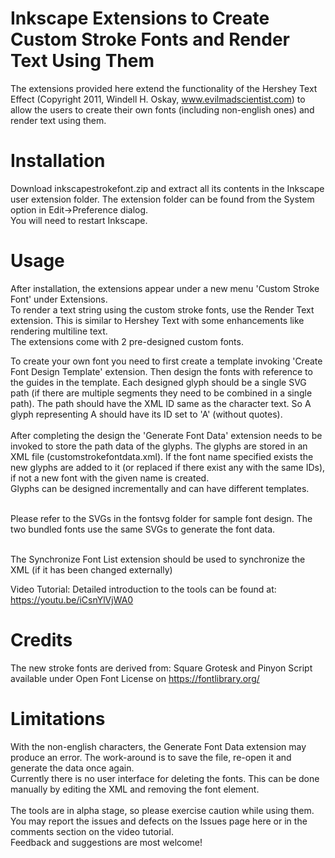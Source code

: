 # Inkscape Extensions to Create Custom Stroke Fonts and Render Text Using Them
The extensions provided here extend the functionality of the Hershey Text Effect
(Copyright 2011, Windell H. Oskay, www.evilmadscientist.com) to allow the users
to create their own fonts (including non-english ones) and render text using them. 

# Installation
Download inkscapestrokefont.zip and extract all its contents in the Inkscape user extension folder. 
The extension folder can be found from the System option in Edit->Preference dialog. <br>
You will need to restart Inkscape.

# Usage
After installation, the extensions appear under a new menu 'Custom Stroke Font' under Extensions.<br>
To render a text string using the custom stroke fonts, use the Render Text extension. This is similar to Hershey Text
with some enhancements like rendering multiline text.<br>
The extensions come with 2 pre-designed custom fonts.

To create your own font you need to first create a template invoking 'Create Font Design Template' extension.
Then design the fonts with reference to the guides in the template. Each designed glyph should be a single SVG path 
(if there are multiple segments they need to be combined in a single path). The path should have the XML ID same as the 
character text. So A glyph representing A should have its ID set to 'A' (without quotes). <br><br>
After completing the design the 'Generate Font Data' extension needs to be invoked to store the path data of the 
glyphs. The glyphs are stored in an XML file (customstrokefontdata.xml). If the font name specified exists the new glyphs are added to it (or replaced
if there exist any with the same IDs), if not a new font with the given name is created. <br>
Glyphs can be designed incrementally and can have different templates. <br><br>

Please refer to the SVGs in the fontsvg folder for sample font design. The two bundled  fonts use the same SVGs to 
generate the font data. <br><br>

The Synchronize Font List extension should be used to synchronize the XML (if it has been changed externally)<br>

Video Tutorial: Detailed introduction to the tools can be found at: https://youtu.be/iCsnYlVjWA0

# Credits
The new stroke fonts are derived from: Square Grotesk and Pinyon Script available under Open Font License on https://fontlibrary.org/<br>

# Limitations
With the non-english characters, the Generate Font Data extension may produce an error. The work-around is to save the file,
re-open it and generate the data once again.<br>
Currently there is no user interface for deleting the fonts. This can be done manually by editing the XML and removing the font element.<br><br>
The tools are in alpha stage, so please exercise caution while using them. <br>
You may report the issues and defects on the Issues page here or in the comments section on the video tutorial.<br>
Feedback and suggestions are most welcome!
